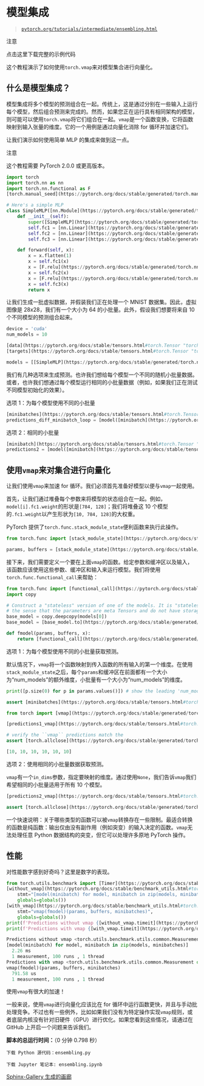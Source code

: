 # 模型集成

> [`pytorch.org/tutorials/intermediate/ensembling.html`](https://pytorch.org/tutorials/intermediate/ensembling.html)

注意

点击这里下载完整的示例代码

这个教程演示了如何使用`torch.vmap`来对模型集合进行向量化。

## 什么是模型集成？

模型集成将多个模型的预测组合在一起。传统上，这是通过分别在一些输入上运行每个模型，然后组合预测来完成的。然而，如果您正在运行具有相同架构的模型，则可能可以使用`torch.vmap`将它们组合在一起。`vmap`是一个函数变换，它将函数映射到输入张量的维度。它的一个用例是通过向量化消除 for 循环并加速它们。

让我们演示如何使用简单 MLP 的集成来做到这一点。

注意

这个教程需要 PyTorch 2.0.0 或更高版本。

```py
import torch
import torch.nn as nn
import torch.nn.functional as F
[torch.manual_seed](https://pytorch.org/docs/stable/generated/torch.manual_seed.html#torch.manual_seed "torch.manual_seed")(0)

# Here's a simple MLP
class SimpleMLP([nn.Module](https://pytorch.org/docs/stable/generated/torch.nn.Module.html#torch.nn.Module "torch.nn.Module")):
    def __init__(self):
        super([SimpleMLP](https://pytorch.org/docs/stable/generated/torch.nn.Module.html#torch.nn.Module "torch.nn.Module"), self).__init__()
        self.fc1 = [nn.Linear](https://pytorch.org/docs/stable/generated/torch.nn.Linear.html#torch.nn.Linear "torch.nn.Linear")(784, 128)
        self.fc2 = [nn.Linear](https://pytorch.org/docs/stable/generated/torch.nn.Linear.html#torch.nn.Linear "torch.nn.Linear")(128, 128)
        self.fc3 = [nn.Linear](https://pytorch.org/docs/stable/generated/torch.nn.Linear.html#torch.nn.Linear "torch.nn.Linear")(128, 10)

    def forward(self, x):
        x = x.flatten(1)
        x = self.fc1(x)
        x = [F.relu](https://pytorch.org/docs/stable/generated/torch.nn.functional.relu.html#torch.nn.functional.relu "torch.nn.functional.relu")(x)
        x = self.fc2(x)
        x = [F.relu](https://pytorch.org/docs/stable/generated/torch.nn.functional.relu.html#torch.nn.functional.relu "torch.nn.functional.relu")(x)
        x = self.fc3(x)
        return x 
```

让我们生成一批虚拟数据，并假装我们正在处理一个 MNIST 数据集。因此，虚拟图像是 28x28，我们有一个大小为 64 的小批量。此外，假设我们想要将来自 10 个不同模型的预测组合起来。

```py
device = 'cuda'
num_models = 10

[data](https://pytorch.org/docs/stable/tensors.html#torch.Tensor "torch.Tensor") = [torch.randn](https://pytorch.org/docs/stable/generated/torch.randn.html#torch.randn "torch.randn")(100, 64, 1, 28, 28, device=device)
[targets](https://pytorch.org/docs/stable/tensors.html#torch.Tensor "torch.Tensor") = [torch.randint](https://pytorch.org/docs/stable/generated/torch.randint.html#torch.randint "torch.randint")(10, (6400,), device=device)

models = [[SimpleMLP](https://pytorch.org/docs/stable/generated/torch.nn.Module.html#torch.nn.Module "torch.nn.Module")().to(device) for _ in range(num_models)] 
```

我们有几种选项来生成预测。也许我们想给每个模型一个不同的随机小批量数据。或者，也许我们想通过每个模型运行相同的小批量数据（例如，如果我们正在测试不同模型初始化的效果）。

选项 1：为每个模型使用不同的小批量

```py
[minibatches](https://pytorch.org/docs/stable/tensors.html#torch.Tensor "torch.Tensor") = [data](https://pytorch.org/docs/stable/tensors.html#torch.Tensor "torch.Tensor")[:num_models]
predictions_diff_minibatch_loop = [model([minibatch](https://pytorch.org/docs/stable/tensors.html#torch.Tensor "torch.Tensor")) for model, [minibatch](https://pytorch.org/docs/stable/tensors.html#torch.Tensor "torch.Tensor") in zip(models, [minibatches](https://pytorch.org/docs/stable/tensors.html#torch.Tensor "torch.Tensor"))] 
```

选项 2：相同的小批量

```py
[minibatch](https://pytorch.org/docs/stable/tensors.html#torch.Tensor "torch.Tensor") = [data](https://pytorch.org/docs/stable/tensors.html#torch.Tensor "torch.Tensor")[0]
predictions2 = [model([minibatch](https://pytorch.org/docs/stable/tensors.html#torch.Tensor "torch.Tensor")) for model in models] 
```

## 使用`vmap`来对集合进行向量化

让我们使用`vmap`来加速 for 循环。我们必须首先准备好模型以便与`vmap`一起使用。

首先，让我们通过堆叠每个参数来将模型的状态组合在一起。例如，`model[i].fc1.weight`的形状是`[784, 128]`；我们将堆叠这 10 个模型的`.fc1.weight`以产生形状为`[10, 784, 128]`的大权重。

PyTorch 提供了`torch.func.stack_module_state`便利函数来执行此操作。

```py
from torch.func import [stack_module_state](https://pytorch.org/docs/stable/generated/torch.func.stack_module_state.html#torch.func.stack_module_state "torch.func.stack_module_state")

params, buffers = [stack_module_state](https://pytorch.org/docs/stable/generated/torch.func.stack_module_state.html#torch.func.stack_module_state "torch.func.stack_module_state")(models) 
```

接下来，我们需要定义一个要在上面`vmap`的函数。给定参数和缓冲区以及输入，该函数应该使用这些参数、缓冲区和输入来运行模型。我们将使用`torch.func.functional_call`来帮助：

```py
from torch.func import [functional_call](https://pytorch.org/docs/stable/generated/torch.func.functional_call.html#torch.func.functional_call "torch.func.functional_call")
import copy

# Construct a "stateless" version of one of the models. It is "stateless" in
# the sense that the parameters are meta Tensors and do not have storage.
base_model = copy.deepcopy(models[0])
base_model = [base_model.to](https://pytorch.org/docs/stable/generated/torch.nn.Module.html#torch.nn.Module.to "torch.nn.Module.to")('meta')

def fmodel(params, buffers, x):
    return [functional_call](https://pytorch.org/docs/stable/generated/torch.func.functional_call.html#torch.func.functional_call "torch.func.functional_call")(base_model, (params, buffers), (x,)) 
```

选项 1：为每个模型使用不同的小批量获取预测。

默认情况下，`vmap`将一个函数映射到传入函数的所有输入的第一个维度。在使用`stack_module_state`之后，每个`params`和缓冲区在前面都有一个大小为“num_models”的额外维度，小批量有一个大小为“num_models”的维度。

```py
print([p.size(0) for p in params.values()]) # show the leading 'num_models' dimension

assert [minibatches](https://pytorch.org/docs/stable/tensors.html#torch.Tensor "torch.Tensor").shape == (num_models, 64, 1, 28, 28) # verify minibatch has leading dimension of size 'num_models'

from torch import [vmap](https://pytorch.org/docs/stable/generated/torch.vmap.html#torch.vmap "torch.vmap")

[predictions1_vmap](https://pytorch.org/docs/stable/tensors.html#torch.Tensor "torch.Tensor") = [vmap](https://pytorch.org/docs/stable/generated/torch.vmap.html#torch.vmap "torch.vmap")(fmodel)(params, buffers, [minibatches](https://pytorch.org/docs/stable/tensors.html#torch.Tensor "torch.Tensor"))

# verify the ``vmap`` predictions match the
assert [torch.allclose](https://pytorch.org/docs/stable/generated/torch.allclose.html#torch.allclose "torch.allclose")([predictions1_vmap](https://pytorch.org/docs/stable/tensors.html#torch.Tensor "torch.Tensor"), [torch.stack](https://pytorch.org/docs/stable/generated/torch.stack.html#torch.stack "torch.stack")(predictions_diff_minibatch_loop), atol=1e-3, rtol=1e-5) 
```

```py
[10, 10, 10, 10, 10, 10] 
```

选项 2：使用相同的小批量数据获取预测。

`vmap`有一个`in_dims`参数，指定要映射的维度。通过使用`None`，我们告诉`vmap`我们希望相同的小批量适用于所有 10 个模型。

```py
[predictions2_vmap](https://pytorch.org/docs/stable/tensors.html#torch.Tensor "torch.Tensor") = [vmap](https://pytorch.org/docs/stable/generated/torch.vmap.html#torch.vmap "torch.vmap")(fmodel, in_dims=(0, 0, None))(params, buffers, [minibatch](https://pytorch.org/docs/stable/tensors.html#torch.Tensor "torch.Tensor"))

assert [torch.allclose](https://pytorch.org/docs/stable/generated/torch.allclose.html#torch.allclose "torch.allclose")([predictions2_vmap](https://pytorch.org/docs/stable/tensors.html#torch.Tensor "torch.Tensor"), [torch.stack](https://pytorch.org/docs/stable/generated/torch.stack.html#torch.stack "torch.stack")(predictions2), atol=1e-3, rtol=1e-5) 
```

一个快速说明：关于哪些类型的函数可以被`vmap`转换存在一些限制。最适合转换的函数是纯函数：输出仅由没有副作用（例如突变）的输入决定的函数。`vmap`无法处理任意 Python 数据结构的突变，但它可以处理许多原地 PyTorch 操作。

## 性能

对性能数字感到好奇吗？这里是数字的表现。

```py
from torch.utils.benchmark import [Timer](https://pytorch.org/docs/stable/benchmark_utils.html#torch.utils.benchmark.Timer "torch.utils.benchmark.utils.timer.Timer")
[without_vmap](https://pytorch.org/docs/stable/benchmark_utils.html#torch.utils.benchmark.Timer "torch.utils.benchmark.utils.timer.Timer") = [Timer](https://pytorch.org/docs/stable/benchmark_utils.html#torch.utils.benchmark.Timer "torch.utils.benchmark.utils.timer.Timer")(
    stmt="[model(minibatch) for model, minibatch in zip(models, minibatches)]",
    globals=globals())
[with_vmap](https://pytorch.org/docs/stable/benchmark_utils.html#torch.utils.benchmark.Timer "torch.utils.benchmark.utils.timer.Timer") = [Timer](https://pytorch.org/docs/stable/benchmark_utils.html#torch.utils.benchmark.Timer "torch.utils.benchmark.utils.timer.Timer")(
    stmt="vmap(fmodel)(params, buffers, minibatches)",
    globals=globals())
print(f'Predictions without vmap {[without_vmap.timeit](https://pytorch.org/docs/stable/benchmark_utils.html#torch.utils.benchmark.Timer.timeit "torch.utils.benchmark.Timer.timeit")(100)}')
print(f'Predictions with vmap {[with_vmap.timeit](https://pytorch.org/docs/stable/benchmark_utils.html#torch.utils.benchmark.Timer.timeit "torch.utils.benchmark.Timer.timeit")(100)}') 
```

```py
Predictions without vmap <torch.utils.benchmark.utils.common.Measurement object at 0x7f48efb85b40>
[model(minibatch) for model, minibatch in zip(models, minibatches)]
  2.26 ms
  1 measurement, 100 runs , 1 thread
Predictions with vmap <torch.utils.benchmark.utils.common.Measurement object at 0x7f48efb85ea0>
vmap(fmodel)(params, buffers, minibatches)
  791.58 us
  1 measurement, 100 runs , 1 thread 
```

使用`vmap`有很大的加速！

一般来说，使用`vmap`进行向量化应该比在 for 循环中运行函数更快，并且与手动批处理竞争。不过也有一些例外，比如如果我们没有为特定操作实现`vmap`规则，或者底层内核没有针对旧硬件（GPU）进行优化。如果您看到这些情况，请通过在 GitHub 上开启一个问题来告诉我们。

**脚本的总运行时间：**（0 分钟 0.798 秒）

`下载 Python 源代码：ensembling.py`

`下载 Jupyter 笔记本: ensembling.ipynb`

[Sphinx-Gallery 生成的画廊](https://sphinx-gallery.github.io)
